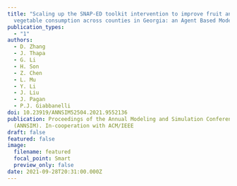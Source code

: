 ```yaml
---
title: "Scaling up the SNAP-ED toolkit intervention to improve fruit and
  vegetable consumption across counties in Georgia: an Agent Based Mode"
publication_types:
  - "1"
authors:
  - D. Zhang
  - J. Thapa
  - G. Li
  - H. Son
  - Z. Chen
  - L. Mu
  - Y. Li
  - J. Liu
  - J. Pagan
  - P.J. Giabbanelli
doi: 10.23919/ANNSIM52504.2021.9552136
publication: Proceedings of the Annual Modeling and Simulation Conference
  (ANNSIM). In-cooperation with ACM/IEEE
draft: false
featured: false
image:
  filename: featured
  focal_point: Smart
  preview_only: false
date: 2021-09-28T20:31:00.000Z
---
```

